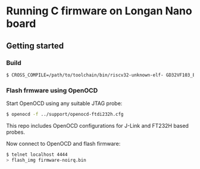 # Running C firmware on Longan Nano board

## Getting started

### Build

```bash
$ CROSS_COMPILE=/path/to/toolchain/bin/riscv32-unknown-elf- GD32VF103_BSP=/path/to/GD32VF103_Firmware_Library make
```

### Flash frmware using OpenOCD

Start OpenOCD using any suitable JTAG probe:
```bash
$ openocd -f ../support/openocd-ftdi232h.cfg
```
This repo includes OpenOCD configurations for J-Link and FT232H based probes.

Now connect to OpenOCD and flash firmware:
```bash
$ telnet localhost 4444
> flash_img firmware-noirq.bin
```

